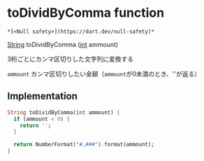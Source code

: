 


# toDividByComma function






    *[<Null safety>](https://dart.dev/null-safety)*




[String](https://api.flutter.dev/flutter/dart-core/String-class.html) toDividByComma
([int](https://api.flutter.dev/flutter/dart-core/int-class.html) ammount)



<p>3桁ごとにカンマ区切りした文字列に変換する</p>
<p><code>ammount</code> カンマ区切りしたい金額（<code>ammount</code>が0未満のとき、''が返る）</p>



## Implementation

```dart
String toDividByComma(int ammount) {
  if (ammount < 0) {
    return '';
  }

  return NumberFormat("#,###").format(ammount);
}
```







